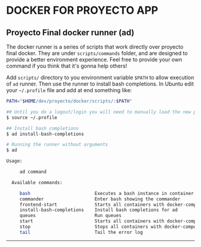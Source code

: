 # DOCKER FOR PROYECTO APP

## Proyecto Final docker runner (ad)

The docker runner is a series of scripts that work directly over proyecto final docker. They are under `scripts/commands` 
folder, and are designed to provide a better environment experience. Feel free to provide your own command if you
think that it's gonna help others!

Add `scripts/` directory to you environment variable `$PATH` to allow execution of `ad` runner. Then use the runner
to install bash completions. In Ubuntu edit your `~/.profile` file and add at end something like:

```bash
PATH="$HOME/dev/proyecto/docker/scripts/:$PATH"
```

```bash
## Until you do a logout/login you will need to manually load the new path
$ source ~/.profile

## Install bash completions
$ ad install-bash-completions

# Running the runner without arguments
$ ad

Usage:

     ad command  

  Available commands:

     bash                        Executes a bash instance in container name 
     commander                   Enter bash showing the commander 
     frontend-start              Starts all containers with docker-compose 
     install-bash-completions    Install bash completions for ad 
     queues                      Run queues 
     start                       Starts all containers with docker-compose 
     stop                        Stops all containers with docker-compose 
     tail                        Tail the error log 


```

- - - -
